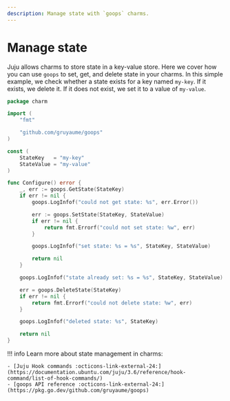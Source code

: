 ```yaml
---
description: Manage state with `goops` charms.
---
```


# Manage state

Juju allows charms to store state in a key-value store. Here we cover how you can use `goops` to set, get, and delete state in your charms. In this simple example, we check whether a state exists for a key named `my-key`. If it exists, we delete it. If it does not exist, we set it to a value of `my-value`.

```go
package charm

import (
	"fmt"

	"github.com/gruyaume/goops"
)

const (
	StateKey   = "my-key"
	StateValue = "my-value"
)

func Configure() error {
	_, err := goops.GetState(StateKey)
	if err != nil {
		goops.LogInfof("could not get state: %s", err.Error())

		err := goops.SetState(StateKey, StateValue)
		if err != nil {
			return fmt.Errorf("could not set state: %w", err)
		}

		goops.LogInfof("set state: %s = %s", StateKey, StateValue)

		return nil
	}

	goops.LogInfof("state already set: %s = %s", StateKey, StateValue)

	err = goops.DeleteState(StateKey)
	if err != nil {
		return fmt.Errorf("could not delete state: %w", err)
	}

	goops.LogInfof("deleted state: %s", StateKey)

	return nil
}
```

!!! info
    Learn more about state management in charms:

    - [Juju Hook commands :octicons-link-external-24:](https://documentation.ubuntu.com/juju/3.6/reference/hook-command/list-of-hook-commands/)
    - [goops API reference :octicons-link-external-24:](https://pkg.go.dev/github.com/gruyaume/goops)
